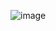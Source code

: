 ![image](https://github.com/Nitish2004/serverless-rest-api/assets/87393956/fc354cf5-1eb9-4cd1-a31c-11758f7ad66b)
